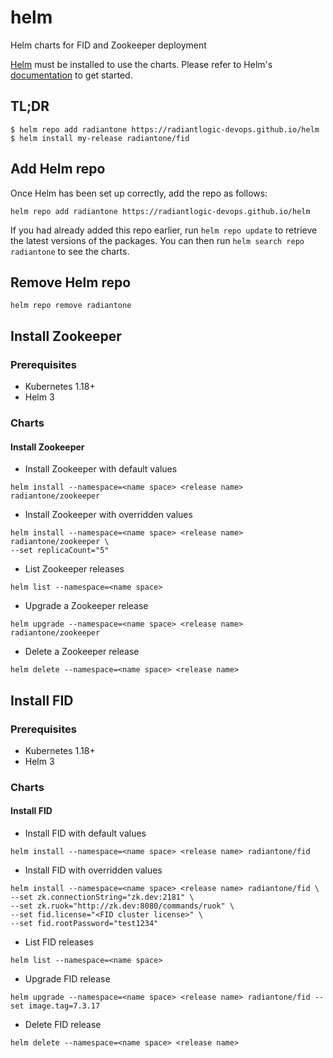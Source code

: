 # helm
Helm charts for FID and Zookeeper deployment

[Helm](https://helm.sh) must be installed to use the charts.  Please refer to
Helm's [documentation](https://helm.sh/docs) to get started.

## TL;DR

```console
$ helm repo add radiantone https://radiantlogic-devops.github.io/helm
$ helm install my-release radiantone/fid
```

## Add Helm repo

Once Helm has been set up correctly, add the repo as follows:

```
helm repo add radiantone https://radiantlogic-devops.github.io/helm
```

If you had already added this repo earlier, run `helm repo update` to retrieve
the latest versions of the packages.  You can then run `helm search repo radiantone` to see the charts.

## Remove Helm repo

```
helm repo remove radiantone
```

## Install Zookeeper

### Prerequisites
* Kubernetes 1.18+
* Helm 3

### Charts
#### Install Zookeeper
* Install Zookeeper with default values
```
helm install --namespace=<name space> <release name> radiantone/zookeeper
```
* Install Zookeeper with overridden values
```
helm install --namespace=<name space> <release name> radiantone/zookeeper \
--set replicaCount="5"
```
* List Zookeeper releases
```
helm list --namespace=<name space>
```
* Upgrade a Zookeeper release
```
helm upgrade --namespace=<name space> <release name> radiantone/zookeeper
```
* Delete a Zookeeper release
```
helm delete --namespace=<name space> <release name>
```

## Install FID

### Prerequisites
* Kubernetes 1.18+
* Helm 3

### Charts
#### Install FID
* Install FID with default values
```
helm install --namespace=<name space> <release name> radiantone/fid
```
* Install FID with overridden values
```
helm install --namespace=<name space> <release name> radiantone/fid \
--set zk.connectionString="zk.dev:2181" \
--set zk.ruok="http://zk.dev:8080/commands/ruok" \
--set fid.license="<FID cluster license>" \
--set fid.rootPassword="test1234"
```
* List FID releases
```
helm list --namespace=<name space>
```
* Upgrade FID release
```
helm upgrade --namespace=<name space> <release name> radiantone/fid --set image.tag=7.3.17
```
* Delete FID release
```
helm delete --namespace=<name space> <release name>
```
